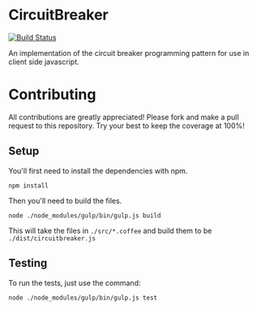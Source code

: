 # CircuitBreaker
[![Build Status](https://travis-ci.org/Rdbaker/CircuitBreaker.svg?branch=master)](https://travis-ci.org/Rdbaker/CircuitBreaker)

An implementation of the circuit breaker programming pattern for use in client side javascript.



# Contributing
All contributions are greatly appreciated! Please fork and make a pull request to this repository. Try your best to keep the coverage at 100%!


## Setup
You'll first need to install the dependencies with npm.

```
npm install
```

Then you'll need to build the files.

```
node ./node_modules/gulp/bin/gulp.js build
```

This will take the files in `./src/*.coffee` and build them to be `./dist/circuitbreaker.js`


## Testing
To run the tests, just use the command:

```
node ./node_modules/gulp/bin/gulp.js test
```
